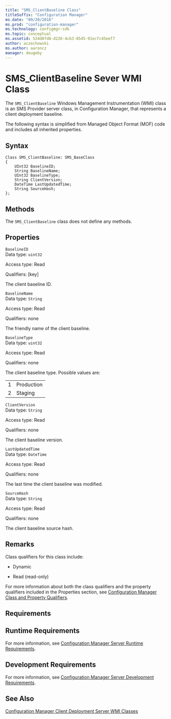 ```yaml
---
title: "SMS_ClientBaseline Class"
titleSuffix: "Configuration Manager"
ms.date: "09/20/2016"
ms.prod: "configuration-manager"
ms.technology: configmgr-sdk
ms.topic: conceptual
ms.assetid: 524d8fd8-d226-4cb3-85d5-91ecfc45eef7
author: aczechowski
ms.author: aaroncz
manager: dougeby
---
```

# SMS_ClientBaseline Sever WMI Class
The `SMS_ClientBaseline` Windows Management Instrumentation (WMI) class is an SMS Provider server class, in Configuration Manager, that represents a client deployment baseline.  

 The following syntax is simplified from Managed Object Format (MOF) code and includes all inherited properties.  

## Syntax  

```  
Class SMS_ClientBaseline: SMS_BaseClass  
{  
    UInt32 BaselineID;  
    String BaselineName;  
    UInt32 BaselineType;  
    String ClientVersion;      
    DateTime LastUpdatedTime;  
    String SourceHash;      
};  

```  

## Methods  
 The `SMS_ClientBaseline` class does not define any methods.  

## Properties  
 `BaselineID`  
 Data type: `uint32`  

 Access type: Read  

 Qualifiers: [key]  

 The client baseline ID.  

 `BaselineName`  
 Data type: `String`  

 Access type: Read  

 Qualifiers: none  

 The friendly name of the client baseline.  

 `BaselineType`  
 Data type: `uint32`  

 Access type: Read  

 Qualifiers: none  

 The client baseline type. Possible values are:  

|||  
|-|-|  
|1|Production|  
|2|Staging|  

 `ClientVersion`  
 Data type: `String`  

 Access type: Read  

 Qualifiers: none  

 The client baseline version.  

 `LastUpdatedTime`  
 Data type: `DateTime`  

 Access type: Read  

 Qualifiers: none  

 The last time the client baseline was modified.  

 `SourceHash`  
 Data type: `String`  

 Access type: Read  

 Qualifiers: none  

 The client baseline source hash.  

## Remarks  
 Class qualifiers for this class include:  

-   Dynamic  

-   Read (read-only)  

 For more information about both the class qualifiers and the property qualifiers included in the Properties section, see [Configuration Manager Class and Property Qualifiers](../../../../../develop/reference/misc/class-and-property-qualifiers.md).  

## Requirements  

## Runtime Requirements  
 For more information, see [Configuration Manager Server Runtime Requirements](../../../../../develop/core/reqs/server-runtime-requirements.md).  

## Development Requirements  
 For more information, see [Configuration Manager Server Development Requirements](../../../../../develop/core/reqs/server-development-requirements.md).  

## See Also  
 [Configuration Manager Client Deployment Server WMI Classes](../../../../../develop/reference/core/clients/deploy/client-deployment-server-wmi-classes.md)
